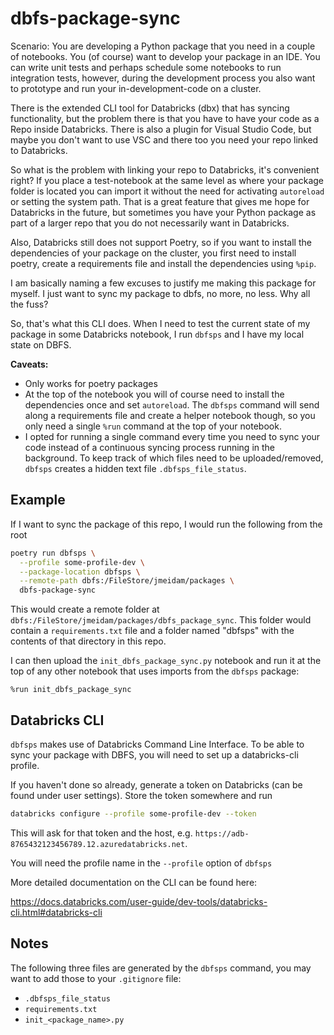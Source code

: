 # dbfs-package-sync

Scenario: You are developing a Python package that you need in a couple of notebooks. 
You (of course) want to develop your package in an IDE. 
You can write unit tests and perhaps schedule some notebooks to run integration tests, 
however, during the development process you also want to prototype and run your in-development-code on a cluster.

There is the extended CLI tool for Databricks (dbx) that has syncing functionality, but the problem there is that
you have to have your code as a Repo inside Databricks. There is also a plugin for Visual Studio Code, 
but maybe you don't want to use VSC and there too you need your repo linked to Databricks.

So what is the problem with linking your repo to Databricks, it's convenient right? If you place a test-notebook
at the same level as where your package folder is located you can import it without the need for activating
`autoreload` or setting the system path.
That is a great feature that gives me hope for Databricks in the future, but
sometimes you have your Python package as part of a larger repo that you do not necessarily 
want in Databricks. 

Also, Databricks still does not support Poetry, so if you want to install the dependencies of your package on the
cluster, you first need to install poetry, create a requirements file and install the dependencies using `%pip`.

I am basically naming a few excuses to justify me making this package for myself. I just want to sync my package
to dbfs, no more, no less. Why all the fuss?

So, that's what this CLI does. When I need to test the current state of my package in some Databricks notebook,
I run `dbfsps` and I have my local state on DBFS.

**Caveats:**

- Only works for poetry packages
- At the top of the notebook you will of course need to install the dependencies once and set `autoreload`.
The `dbfsps` command will send along a requirements file and create a helper notebook though, so you only need a single `%run`
command at the top of your notebook.
- I opted for running a single command every time you need to sync your code instead of a continuous syncing process
running in the background. To keep track of which files need to be uploaded/removed, `dbfsps` creates a hidden 
text file `.dbfsps_file_status`. 


## Example

If I want to sync the package of this repo, I would run the following from the root
```bash
poetry run dbfsps \
  --profile some-profile-dev \
  --package-location dbfsps \
  --remote-path dbfs:/FileStore/jmeidam/packages \
  dbfs-package-sync
```

This would create a remote folder at `dbfs:/FileStore/jmeidam/packages/dbfs_package_sync`. This folder would contain
a `requirements.txt` file and a folder named "dbfsps" with the contents of that directory in this repo.

I can then upload the `init_dbfs_package_sync.py` notebook and run it at the top of any other notebook that uses
imports from the `dbfsps` package:

```
%run init_dbfs_package_sync
```


## Databricks CLI

`dbfsps` makes use of Databricks Command Line Interface. To be able to sync your package with DBFS, you will need to
set up a databricks-cli profile.

If you haven't done so already, generate a token on Databricks (can be found under user settings).
Store the token somewhere and run

```bash
databricks configure --profile some-profile-dev --token
```

This will ask for that token and the host, e.g. `https://adb-8765432123456789.12.azuredatabricks.net`.

You will need the profile name in the `--profile` option of `dbfsps`

More detailed documentation on the CLI can be found here:

https://docs.databricks.com/user-guide/dev-tools/databricks-cli.html#databricks-cli


## Notes

The following three files are generated by the `dbfsps` command, you may want to add those to your `.gitignore` file:

- `.dbfsps_file_status`
- `requirements.txt`
- `init_<package_name>.py`

